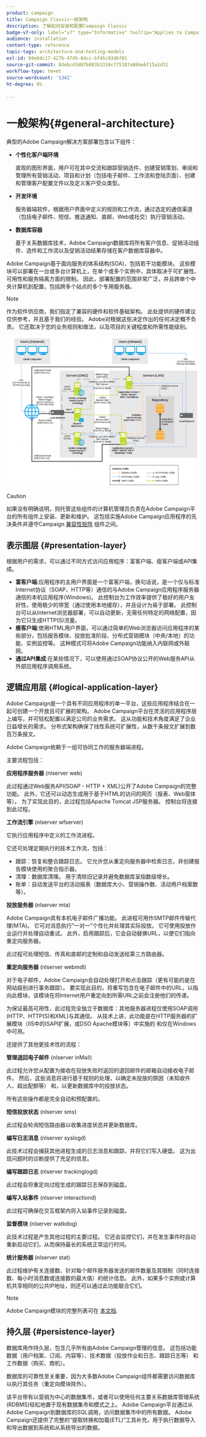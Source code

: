 ```yaml
---
product: campaign
title: Campaign Classic一般架构
description: 了解如何安装和配置Campaign Classic
badge-v7-only: label="v7" type="Informative" tooltip="Applies to Campaign Classic v7 only"
audience: installation
content-type: reference
topic-tags: architecture-and-hosting-models
exl-id: 04e6dc17-427b-4745-84cc-bf45c03dbf81
source-git-commit: 8debcd3d8fb883b3316cf75187a86bebf15a1d31
workflow-type: tm+mt
source-wordcount: '1342'
ht-degree: 0%

---
```


# 一般架构{#general-architecture}



典型的Adobe Campaign解决方案部署包含以下组件：

* **个性化客户端环境**

   直观的图形界面，用户可在其中交流和跟踪营销选件、创建营销策划、审阅和管理所有营销活动、项目和计划（包括电子邮件、工作流和登陆页面）、创建和管理客户配置文件以及定义客户受众类型。

* **开发环境**

   服务器端软件，根据用户界面中定义的规则和工作流，通过选定的通信渠道（包括电子邮件、短信、推送通知、直邮、Web或社交）执行营销活动。

* **数据库容器**

   基于关系数据库技术，Adobe Campaign数据库将所有客户信息、促销活动组件、选件和工作流以及促销活动结果存储在客户数据库容器中。

Adobe Campaign基于面向服务的体系结构(SOA)，包括若干功能模块。 这些模块可以部署在一台或多台计算机上，在单个或多个实例中，具体取决于可扩展性、可用性和服务隔离方面的限制。 因此，部署配置的范围非常广泛，并且跨单个中央计算机到配置，包括跨多个站点的多个专用服务器。

>[!NOTE]
>
>作为软件供应商，我们指定了兼容的硬件和软件基础架构。 此处提供的硬件建议仅供参考，并且基于我们的经验。 Adobe对根据这些决定作出的任何决定概不负责。 它还取决于您的业务规则和做法，以及项目的关键程度和所需性能级别。

![](assets/s_ncs_install_architecture.png)

>[!CAUTION]
>
>如果没有明确说明，则托管这些组件的计算机管理员负责在Adobe Campaign平台的所有组件上安装、更新和维护。 这包括实施Adobe Campaign应用程序的先决条件并遵守Campaign [兼容性矩阵](../../rn/using/compatibility-matrix.md) 组件之间。

## 表示图层 {#presentation-layer}

根据用户的需求，可以通过不同方式访问应用程序：富客户端、瘦客户端或API集成。

* **富客户端**:应用程序的主用户界面是一个富客户端，换句话说，是一个仅与标准Internet协议（SOAP、HTTP等）通信的与Adobe Campaign应用程序服务器通信的本机应用程序(Windows)。 此控制台为工作效率提供了极好的用户友好性，使用极少的带宽（通过使用本地缓存），并且设计为易于部署。 此控制台可以从Internet浏览器部署，可以自动更新，无需任何特定的网络配置，因为它只生成HTTP(S)流量。
* **瘦客户端**:使用HTML用户界面，可以通过简单的Web浏览器访问应用程序的某些部分，包括报告模块、投放批准阶段、分布式营销模块（中央/本地）的功能、实例监控等。 这种模式可将Adobe Campaign功能纳入内联网或外联网。
* **通过API集成**:在某些情况下，可以使用通过SOAP协议公开的Web服务API从外部应用程序调用系统。

## 逻辑应用层 {#logical-application-layer}

Adobe Campaign是一个具有不同应用程序的单一平台，这些应用程序结合在一起可创建一个开放且可扩展的架构。 Adobe Campaign平台在灵活的应用程序层上编写，并可轻松配置以满足公司的业务需求。 这从功能和技术角度满足了企业日益增长的需求。 分布式架构确保了线性系统可扩展性，从数千条报文扩展到数百万条报文。

Adobe Campaign依赖于一组可协同工作的服务器端进程。

主要流程包括：

**应用程序服务器** (nlserver web)

此过程通过Web服务API(SOAP - HTTP + XML)公开了Adobe Campaign的完整功能。 此外，它还可以动态生成用于基于HTML的访问的网页（报表、Web窗体等）。 为了实现此目的，此过程包括Apache Tomcat JSP服务器。 控制台将连接到此过程。

**工作流引擎** (nlserver wfserver)

它执行应用程序中定义的工作流进程。

它还可处理定期执行的技术工作流，包括：

* 跟踪：恢复和整合跟踪日志。 它允许您从重定向服务器中检索日志，并创建报告模块使用的聚合指示器。
* 清理：数据库清理。 用于清除旧记录并避免数据库呈指数级增长。
* 账单：自动发送平台的活动报表（数据库大小、营销操作数、活动用户档案数等）。

**投放服务器** (nlserver mta)

Adobe Campaign具有本机电子邮件广播功能。 此进程可用作SMTP邮件传输代理(MTA)。 它可对消息执行“一对一”个性化并处理其实际投放。 它可使用投放作业运行并处理自动重试。 此外，启用跟踪后，它会自动替换URL，以便它们指向重定向服务器。

此过程可处理短信、传真和直邮的定制和自动发送给第三方路由器。

**重定向服务器** (nlserver webmdl)

对于电子邮件，Adobe Campaign会自动处理打开和点击跟踪（更有可能的是在网站级别进行事务跟踪）。 要实现此目的，将重写包含在电子邮件中的URL，以指向此模块，该模块在将Internet用户重定向到所需URL之前会注册他们的传递。

为保证最高可用性，此过程完全独立于数据库：其他服务器进程仅使用SOAP调用(HTTP、HTTP(S)和XML)与其通信。 从技术上讲，此功能是在HTTP服务器的扩展模块（IIS中的ISAPI扩展，或DSO Apache模块等）中实施的 和仅在Windows中可用。

还提供了其他更技术性的流程：

**管理退回电子邮件** (nlserver inMail)

此过程允许您从配置为接收在投放失败时返回的退回邮件的邮箱自动接收电子邮件。 然后，这些消息将进行基于规则的处理，以确定未投放的原因（未知收件人、超出配额等） 和，以更新数据库中的投放状态。

所有这些操作都是完全自动和预配置的。

**短信投放状态** (nlserver sms)

此过程会轮询短信路由器以收集进度状态并更新数据库。

**编写日志消息** (nlserver syslogd)

此技术过程会捕获其他进程生成的日志消息和跟踪，并将它们写入硬盘。 这为出现问题时的诊断提供了充足的信息。

**编写跟踪日志** (nlserver trackinglogd)

此过程会将重定向过程生成的跟踪日志保存到磁盘。

**编写入站事件** (nlserver interactiond)

此过程可确保在交互框架内将入站事件记录到磁盘。

**监督模块** (nlserver watkdog)

此技术过程是产生其他过程的主要过程。 它还会监控它们，并在发生事件时自动重新启动它们，从而保持最长的系统正常运行时间。

**统计服务器** (nlserver stat)

此过程维护有关连接数、针对每个邮件服务器发送的邮件数量及其限制（同时连接数、每小时消息数或连接数的最大值）的统计信息。 此外，如果多个实例或计算机共享相同的公共IP地址，则还可以通过此功能联合它们。

>[!NOTE]
>
>Adobe Campaign模块的完整列表可在 [本文档](../../production/using/operating-principle.md).

## 持久层 {#persistence-layer}

数据库用作持久层，包含几乎所有由Adobe Campaign管理的信息。 这包括功能数据（用户档案、订阅、内容等）、技术数据（投放作业和日志、跟踪日志等） 和工作数据（购买、商机）。

数据库的可靠性至关重要，因为大多数Adobe Campaign组件都需要访问数据库以执行其任务（重定向模块除外）。

该平台带有以营销为中心的数据集市，或者可以使用任何主要关系数据库管理系统(RDBMS)轻松地置于现有数据集市和模式之上。 Adobe Campaign平台通过从Adobe Campaign到数据库的SQL调用，访问数据集市中的所有数据。 Adobe Campaign还提供了完整的“提取转换和加载(ETL)”工具补充，用于执行数据导入和导出数据到系统和从系统导出的数据。
